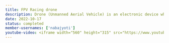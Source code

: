 ```yaml
---
title: FPV Racing drone
description: Drone (Unmanned Aerial Vehicle) is an electronic device which is remote controlled based aircraft capable of vertical flight, fast and precise. They are quite stable thanks to MAMBA F4 FC. It can be used to for live streaming, FPV racing, surveillance, fast videography with smooth movements and many more. The main aim of this project is for making a racing FPV drone that can be used for various racing competitions organized India wide. This drone includes Diatone Carbon Fibre Frame, Mamba F4 Mini FC, Rush Tank VTX, DAL Polycarbonate Propellers, FS-X6B receiver, FlySky i6S transmitter, F40 mini-ESC, Run Cam Split mini V2 with recorder module, 5.8 GHz OTG video receiver, F4 Pro-2 BLDC Motors, Simple VR Headset, Diatone Carbon Fibre Frame.Tuning of Flight Controller is done with the help of Beta Flight software where PID is added to the system with accelerometer and gyroscope in order to obtain more stability during flight.
date: 2022-10-17
status: completed
member-usernames: ['nabajyoti']
youtube-video: <iframe width="560" height="315" src="https://www.youtube.com/embed/8lzzmgZGuZw" title="YouTube video player" frameborder="0" allow="accelerometer; autoplay; clipboard-write; encrypted-media; gyroscope; picture-in-picture" allowfullscreen></iframe>
---
```

